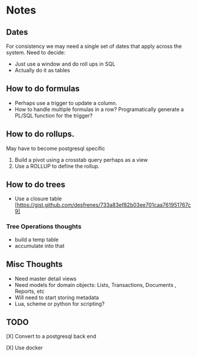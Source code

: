# Notes

## Dates
For consistency we may need a single set of dates that apply across the system. Need to decide:
* Just use a window and do roll ups in SQL
* Actually do it as tables

## How to do formulas
* Perhaps use a trigger to update a column. 
* How to handle multiple formulas in a row? Programatically generate a PL/SQL function for the trigger? 

## How to do rollups.
May have to become postgresql specific
1. Build a pivot using a crosstab query perhaps as a view
1. Use a ROLLUP to define the rollup.

## How to do trees
* Use a closure table [https://gist.github.com/desfrenes/733a83ef82b03ee701caa761951767c9]
### Tree Operations thoughts
* build a temp table
* accumulate into that

## Misc Thoughts
* Need master detail views
* Need models for domain objects: Lists, Transactions, Documents , Reports, etc
* Will need to start storing metadata
* Lua, scheme or python for scripting?

## TODO
[X] Convert to a postgresql back end

[X] Use docker 
